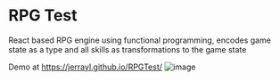 # RPG Test

React based RPG engine using functional programming, encodes game state as a type and all skills as transformations to the game state

Demo at https://jerrayl.github.io/RPGTest/
![image](https://github.com/jerrayl/RPGTest/assets/1729499/f1c0fa21-1e98-4f5f-a507-e98214e2b024)
